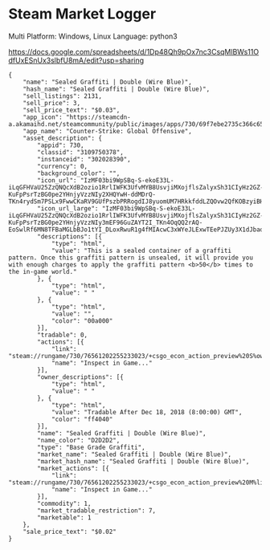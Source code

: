 # Steam Market Logger

Multi Platform: Windows, Linux
Language: python3


https://docs.google.com/spreadsheets/d/1Dp48Qh9pOx7nc3CsqMlBWs11OdfUxESnUx3slbfU8mA/edit?usp=sharing

	{
        "name": "Sealed Graffiti | Double (Wire Blue)",
        "hash_name": "Sealed Graffiti | Double (Wire Blue)",
        "sell_listings": 2131,
        "sell_price": 3,
        "sell_price_text": "$0.03",
        "app_icon": "https://steamcdn-a.akamaihd.net/steamcommunity/public/images/apps/730/69f7ebe2735c366c65c0b33dae00e12dc40edbe4.jpg",
        "app_name": "Counter-Strike: Global Offensive",
        "asset_description": {
            "appid": 730,
            "classid": "3109750378",
            "instanceid": "302028390",
            "currency": 0,
            "background_color": "",
            "icon_url": "IzMF03bi9WpSBq-S-ekoE33L-iLqGFHVaU25ZzQNQcXdB2ozio1RrlIWFK3UfvMYB8UsvjiMXojflsZalyxSh31CIyHz2GZ-KuFpPsrTzBG0pe2YHnjyVzzNIy2XHQYwH-ddMDrQ-TKn4rydSm7PSLx9FwwCKaRV9GUfPszbPRRogdIJ8yuomUM7HRkkfddLZQOvw2QfKOBzyiBHJ5leqRjyYA",
            "icon_url_large": "IzMF03bi9WpSBq-S-ekoE33L-iLqGFHVaU25ZzQNQcXdB2ozio1RrlIWFK3UfvMYB8UsvjiMXojflsZalyxSh31CIyHz2GZ-KuFpPsrTzBG0pe2YHnjyVzzNIy3mEF96GuZAYT2I_TKn4OqQQ2rAQ-EoSwlRf6MN8TFBaMGLbBJo1tYI_DLoxRwuR1g4fMIAcwC3xWYeJLExwTEePJZUy3X1dJbaqILocg",
            "descriptions": [{
                "type": "html",
                "value": "This is a sealed container of a graffiti pattern. Once this graffiti pattern is unsealed, it will provide you with enough charges to apply the graffiti pattern <b>50</b> times to the in-game world."
            }, {
                "type": "html",
                "value": " "
            }, {
                "type": "html",
                "value": "",
                "color": "00a000"
            }],
            "tradable": 0,
            "actions": [{
                "link": "steam://rungame/730/76561202255233023/+csgo_econ_action_preview%20S%owner_steamid%A%assetid%D9838264224423248704",
                "name": "Inspect in Game..."
            }],
            "owner_descriptions": [{
                "type": "html",
                "value": " "
            }, {
                "type": "html",
                "value": "Tradable After Dec 18, 2018 (8:00:00) GMT",
                "color": "ff4040"
            }],
            "name": "Sealed Graffiti | Double (Wire Blue)",
            "name_color": "D2D2D2",
            "type": "Base Grade Graffiti",
            "market_name": "Sealed Graffiti | Double (Wire Blue)",
            "market_hash_name": "Sealed Graffiti | Double (Wire Blue)",
            "market_actions": [{
                "link": "steam://rungame/730/76561202255233023/+csgo_econ_action_preview%20M%listingid%A%assetid%D9838264224423248704",
                "name": "Inspect in Game..."
            }],
            "commodity": 1,
            "market_tradable_restriction": 7,
            "marketable": 1
        },
        "sale_price_text": "$0.02"
    }
